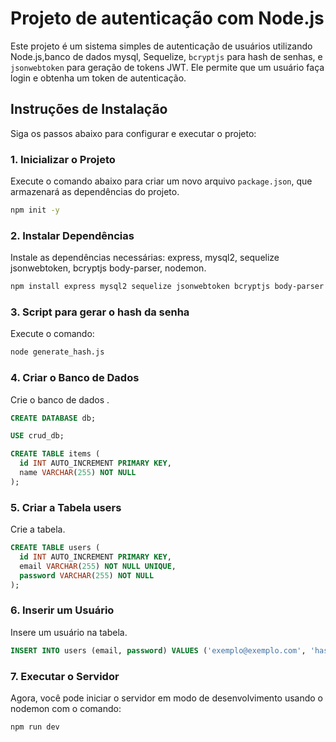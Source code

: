 # Projeto de autenticação com Node.js
Este projeto é um sistema simples de autenticação de usuários utilizando Node.js,banco de dados mysql, Sequelize, `bcryptjs` para hash de senhas, e `jsonwebtoken` para geração de tokens JWT. Ele permite que um usuário faça login e obtenha um token de autenticação.

## Instruções de Instalação

Siga os passos abaixo para configurar e executar o projeto:

### 1. Inicializar o Projeto

Execute o comando abaixo para criar um novo arquivo `package.json`, que armazenará as dependências do projeto.

``` bash
npm init -y
```

### 2. Instalar Dependências

Instale as dependências necessárias: express, mysql2, sequelize  jsonwebtoken, bcryptjs body-parser, nodemon.

```bash
npm install express mysql2 sequelize jsonwebtoken bcryptjs body-parser nodemon
```

### 3. Script para gerar o hash da senha

Execute o comando:

```bash
node generate_hash.js
```

### 4. Criar o Banco de Dados

Crie o banco de dados .

```sql
CREATE DATABASE db;

USE crud_db;

CREATE TABLE items (
  id INT AUTO_INCREMENT PRIMARY KEY,
  name VARCHAR(255) NOT NULL
);
```

### 5. Criar a Tabela users

Crie a tabela.

```sql
CREATE TABLE users (
  id INT AUTO_INCREMENT PRIMARY KEY,
  email VARCHAR(255) NOT NULL UNIQUE,
  password VARCHAR(255) NOT NULL
);
```

### 6. Inserir um Usuário

Insere um usuário na tabela.
```sql
INSERT INTO users (email, password) VALUES ('exemplo@exemplo.com', 'hash_gerado_aqui');
```

### 7. Executar o Servidor

Agora, você pode iniciar o servidor em modo de desenvolvimento usando o nodemon com o comando:

```bash
npm run dev
```
